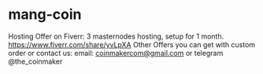 # mang-coin

Hosting Offer on Fiverr: 
3 masternodes hosting, setup for 1 month. 
https://www.fiverr.com/share/yvLpXA
Other Offers you can get with custom order or contact us: email: coinmakercom@gmail.com or telegram @the_coinmaker
